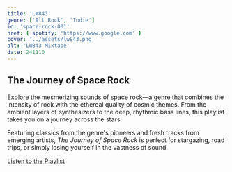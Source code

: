 ```yaml
---
title: 'LW843'
genre: ['Alt Rock', 'Indie']
id: 'space-rock-001'
href: { spotify: 'https://www.google.com' }
cover: '../assets/lw843.png'
alt: 'LW843 Mixtape'
date: 241110
---
```


## The Journey of Space Rock

Explore the mesmerizing sounds of space rock—a genre that combines the intensity of rock with the ethereal quality of cosmic themes. From the ambient layers of synthesizers to the deep, rhythmic bass lines, this playlist takes you on a journey across the stars.

Featuring classics from the genre's pioneers and fresh tracks from emerging artists, _The Journey of Space Rock_ is perfect for stargazing, road trips, or simply losing yourself in the vastness of sound.

[Listen to the Playlist](https://example.com/space-rock-playlist)
